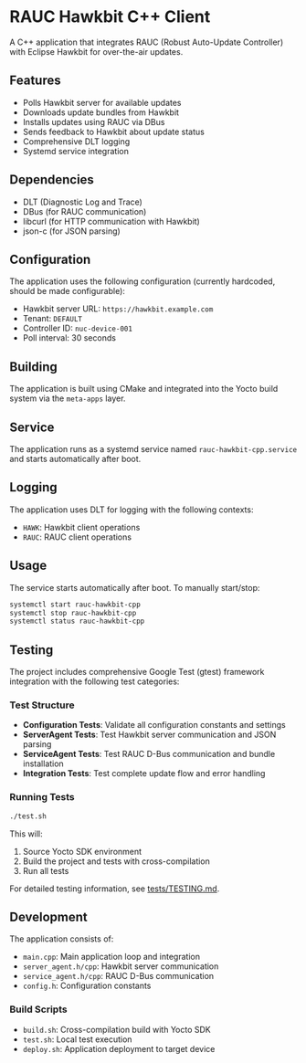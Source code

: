 # RAUC Hawkbit C++ Client

A C++ application that integrates RAUC (Robust Auto-Update Controller) with Eclipse Hawkbit for over-the-air updates.

## Features

- Polls Hawkbit server for available updates
- Downloads update bundles from Hawkbit
- Installs updates using RAUC via DBus
- Sends feedback to Hawkbit about update status
- Comprehensive DLT logging
- Systemd service integration

## Dependencies

- DLT (Diagnostic Log and Trace)
- DBus (for RAUC communication)
- libcurl (for HTTP communication with Hawkbit)
- json-c (for JSON parsing)

## Configuration

The application uses the following configuration (currently hardcoded, should be made configurable):

- Hawkbit server URL: `https://hawkbit.example.com`
- Tenant: `DEFAULT`
- Controller ID: `nuc-device-001`
- Poll interval: 30 seconds

## Building

The application is built using CMake and integrated into the Yocto build system via the `meta-apps` layer.

## Service

The application runs as a systemd service named `rauc-hawkbit-cpp.service` and starts automatically after boot.

## Logging

The application uses DLT for logging with the following contexts:
- `HAWK`: Hawkbit client operations
- `RAUC`: RAUC client operations

## Usage

The service starts automatically after boot. To manually start/stop:

```bash
systemctl start rauc-hawkbit-cpp
systemctl stop rauc-hawkbit-cpp
systemctl status rauc-hawkbit-cpp
```

## Testing

The project includes comprehensive Google Test (gtest) framework integration with the following test categories:

### Test Structure
- **Configuration Tests**: Validate all configuration constants and settings
- **ServerAgent Tests**: Test Hawkbit server communication and JSON parsing
- **ServiceAgent Tests**: Test RAUC D-Bus communication and bundle installation
- **Integration Tests**: Test complete update flow and error handling

### Running Tests

```bash
./test.sh
```

This will:
1. Source Yocto SDK environment
2. Build the project and tests with cross-compilation
3. Run all tests

For detailed testing information, see [tests/TESTING.md](tests/TESTING.md).

## Development

The application consists of:
- `main.cpp`: Main application loop and integration
- `server_agent.h/cpp`: Hawkbit server communication
- `service_agent.h/cpp`: RAUC D-Bus communication
- `config.h`: Configuration constants

### Build Scripts
- `build.sh`: Cross-compilation build with Yocto SDK
- `test.sh`: Local test execution
- `deploy.sh`: Application deployment to target device
